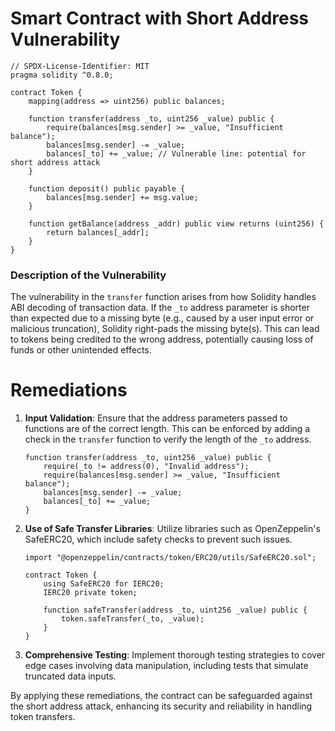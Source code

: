 # Smart Contract with Short Address Vulnerability

```solidity
// SPDX-License-Identifier: MIT
pragma solidity ^0.8.0;

contract Token {
    mapping(address => uint256) public balances;

    function transfer(address _to, uint256 _value) public {
        require(balances[msg.sender] >= _value, "Insufficient balance");
        balances[msg.sender] -= _value;
        balances[_to] += _value; // Vulnerable line: potential for short address attack
    }

    function deposit() public payable {
        balances[msg.sender] += msg.value;
    }

    function getBalance(address _addr) public view returns (uint256) {
        return balances[_addr];
    }
}
```

### Description of the Vulnerability
The vulnerability in the `transfer` function arises from how Solidity handles ABI decoding of transaction data. If the `_to` address parameter is shorter than expected due to a missing byte (e.g., caused by a user input error or malicious truncation), Solidity right-pads the missing byte(s). This can lead to tokens being credited to the wrong address, potentially causing loss of funds or other unintended effects.

# Remediations

1. **Input Validation**: Ensure that the address parameters passed to functions are of the correct length. This can be enforced by adding a check in the `transfer` function to verify the length of the `_to` address.

    ```solidity
    function transfer(address _to, uint256 _value) public {
        require(_to != address(0), "Invalid address");
        require(balances[msg.sender] >= _value, "Insufficient balance");
        balances[msg.sender] -= _value;
        balances[_to] += _value;
    }
    ```

2. **Use of Safe Transfer Libraries**: Utilize libraries such as OpenZeppelin's SafeERC20, which include safety checks to prevent such issues.

    ```solidity
    import "@openzeppelin/contracts/token/ERC20/utils/SafeERC20.sol";

    contract Token {
        using SafeERC20 for IERC20;
        IERC20 private token;

        function safeTransfer(address _to, uint256 _value) public {
            token.safeTransfer(_to, _value);
        }
    }
    ```

3. **Comprehensive Testing**: Implement thorough testing strategies to cover edge cases involving data manipulation, including tests that simulate truncated data inputs.

By applying these remediations, the contract can be safeguarded against the short address attack, enhancing its security and reliability in handling token transfers.